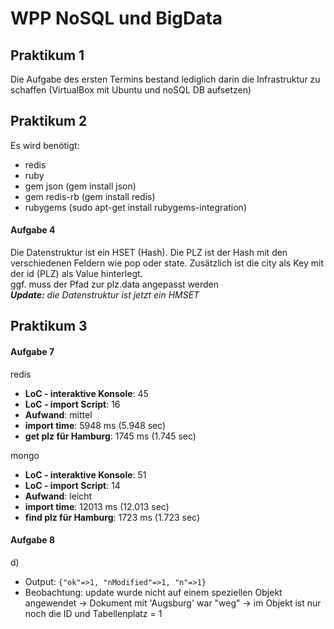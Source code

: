 # WPP NoSQL und BigData

## Praktikum 1

Die Aufgabe des ersten Termins bestand lediglich darin die Infrastruktur zu schaffen (VirtualBox mit Ubuntu und noSQL DB aufsetzen)

## Praktikum 2

Es wird benötigt:
- redis 
- ruby
- gem json (gem install json)
- gem redis-rb (gem install redis)
- rubygems (sudo apt-get install rubygems-integration)

#### Aufgabe 4
Die Datenstruktur ist ein HSET (Hash). Die PLZ ist der Hash mit den verschiedenen Feldern wie pop oder state.
Zusätzlich ist die city als Key mit der id (PLZ) als Value hinterlegt. 
<br>
ggf. muss der Pfad zur plz.data angepasst werden
<br>
***Update:*** *die Datenstruktur ist jetzt ein HMSET* <br>

## Praktikum 3

#### Aufgabe 7
redis
- **LoC - interaktive Konsole**: 45
- **LoC - import Script**: 16
- **Aufwand**: mittel
- **import time**: 5948 ms (5.948 sec)
- **get plz für Hamburg**: 1745 ms (1.745 sec)

mongo
- **LoC - interaktive Konsole**: 51
- **LoC - import Script**: 14
- **Aufwand**: leicht 
- **import time**: 12013 ms (12.013 sec)
- **find plz für Hamburg**: 1723 ms (1.723 sec)

#### Aufgabe 8
d)
- Output: `{"ok"=>1, "nModified"=>1, "n"=>1}`
- Beobachtung: update wurde nicht auf einem speziellen Objekt angewendet -> Dokument mit 'Augsburg' war "weg" -> im Objekt ist nur noch die ID und Tabellenplatz = 1

